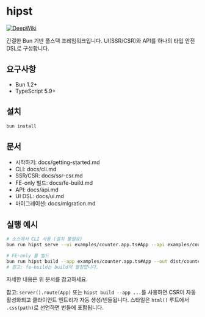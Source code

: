 # hipst

[![DeepWiki](https://img.shields.io/badge/DeepWiki-Explore-blue)](https://deepwiki.com/official-mito11/hipst)
 
간결한 Bun 기반 풀스택 프레임워크입니다. UI(SSR/CSR)와 API를 하나의 타입 안전 DSL로 구성합니다.

## 요구사항
- Bun 1.2+
- TypeScript 5.9+

## 설치
```bash
bun install
```

## 문서
- 시작하기: docs/getting-started.md
- CLI: docs/cli.md
- SSR/CSR: docs/ssr-csr.md
- FE-only 빌드: docs/fe-build.md
- API: docs/api.md
- UI DSL: docs/ui.md
- 마이그레이션: docs/migration.md

## 실행 예시
```bash
# 소스에서 CLI 사용 (설치 불필요)
bun run hipst serve --ui examples/counter.app.ts#App --api examples/counter.api.ts#myApi --port 3000

# FE-only 풀 빌드
bun run hipst build --app examples/counter.app.ts#App --out dist/counter-fe
# 참고: fe-build는 build의 별칭입니다.
```

자세한 내용은 위 문서를 참고하세요.

참고: `server().route(App)` 또는 `hipst build --app ...`를 사용하면 CSR이 자동 활성화되고 클라이언트 엔트리가 자동 생성/번들됩니다. 스타일은 `html()` 루트에서 `.css(path)`로 선언하면 번들에 포함됩니다.
